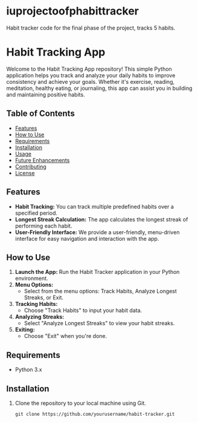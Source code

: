 # iuprojectoofphabittracker
Habit tracker code for the final phase of the project, tracks 5 habits.
# Habit Tracking App

Welcome to the Habit Tracking App repository! This simple Python application helps you track and analyze your daily habits to improve consistency and achieve your goals. Whether it's exercise, reading, meditation, healthy eating, or journaling, this app can assist you in building and maintaining positive habits.

## Table of Contents
- [Features](#features)
- [How to Use](#how-to-use)
- [Requirements](#requirements)
- [Installation](#installation)
- [Usage](#usage)
- [Future Enhancements](#future-enhancements)
- [Contributing](#contributing)
- [License](#license)

## Features
- **Habit Tracking:** You can track multiple predefined habits over a specified period.
- **Longest Streak Calculation:** The app calculates the longest streak of performing each habit.
- **User-Friendly Interface:** We provide a user-friendly, menu-driven interface for easy navigation and interaction with the app.

## How to Use
1. **Launch the App:** Run the Habit Tracker application in your Python environment.
2. **Menu Options:**
   - Select from the menu options: Track Habits, Analyze Longest Streaks, or Exit.
3. **Tracking Habits:**
   - Choose "Track Habits" to input your habit data.
4. **Analyzing Streaks:**
   - Select "Analyze Longest Streaks" to view your habit streaks.
5. **Exiting:**
   - Choose "Exit" when you're done.

## Requirements
- Python 3.x

## Installation
1. Clone the repository to your local machine using Git.
   ```shell
   git clone https://github.com/yourusername/habit-tracker.git
